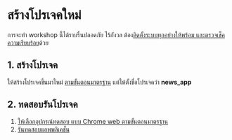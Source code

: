 
# สร้างโปรเจคใหม่

การจะทำ workshop นี้ได้ราบรื่นปลอดภัย ไร้กังวล ต้อง[ติดตั้งระบบทุกอย่างให้พร้อม และตรวจเช็คความเรียบร้อย](../../setup.md)ด้วย 

## 1. สร้างโปรเจค

ให้สร้างโปรเจคขึ้นมาใหม่ [ตามขั้นตอนมาตรฐาน](../../run-and-debug-app.md) แต่ให้ตั้งชื่อโปรเจคว่า **news_app**

## 2. ทดสอบรันโปรเจค

1. [ให้เลือกอุปกรณ์ทดสอบ แบบ Chrome web ตามขั้นตอนมาตรฐาน](../../select-target-device.md)
2. [รันทดสอบแอพพลิเคชั่น](../../debug-app.md)